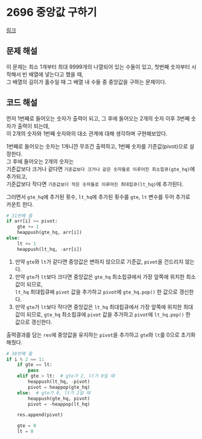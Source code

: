 # 2696 중앙값 구하기

[링크](https://www.acmicpc.net/problem/2696)

## 문제 해설
이 문제는 최소 1개부터 최대 9999개의 나열되어 있는 수들이 있고, 첫번째 숫자부터 시작해서 빈 배열에 넣는다고 했을 때,  
그 배열의 길이가 홀수일 때 그 배열 내 수들 중 중앙값을 구하는 문제이다.

## 코드 해설
먼저 1번째로 들어오는 숫자가 출력이 되고, 그 후에 들어오는 2개의 숫자 이후 3번째 숫자가 출력이 되는데,  
이 2개의 숫자와 1번째 숫자와의 대소 관계에 대해 생각하며 구현해보았다.  

1번째로 들어오는 숫자는 1개니깐 무조건 출력하고, 1번째 숫자를 기준값(pivot)으로 설정한다.  
그 후에 들어오는 2개의 숫자는  
기준값보다 크거나 같다면 `기준값보다 크거나 같은 숫자들로 이루어진 최소힙큐(gte_hq)`에 추가되고,  
기준값보다 작다면 `기준값보다 작은 숫자들로 이루어진 최대힙큐(lt_hq)`에 추가된다.  

그러면서 `gte_hq`에 추가된 횟수, `lt_hq`에 추가된 횟수를 `gte`, `lt` 변수를 두어 추가로 카운트 한다.  


```python
# 31번째 줄
if arr[i] >= pivot:
    gte += 1
    heappush(gte_hq, arr[i])
else:
    lt += 1
    heappush(lt_hq, -arr[i])
```
1. 만약 `gte`와 `lt`가 같다면 중앙값은 변하지 않으므로 기준값, `pivot`을 건드리지 않는다.  
2. 만약 `gte`가 `lt`보다 크다면 중앙값은 `gte_hq` 최소힙큐에서 가장 앞쪽에 위치한 최소값이 되므로,  
    `lt_hq` 최대힙큐에 `pivot` 값을 추가하고 `pivot`에 `gte_hq.pop()` 한 값으로 갱신한다.
3. 만약 `gte`가 `lt`보다 작다면 중앙값은 `lt_hq` 최대힙큐에서 가장 앞쪽에 위치한 최대값이 되므로,
    `gte_hq` 최소힙큐에 `pivot` 값을 추가하고 `pivot`에 `lt_hq.pop()` 한 값으로 갱신한다.

출력결과를 담는 `res`에 중앙값을 유지하는 `pivot`을 추가하고 `gte`와 `lt`를 0으로 초기화해줬다.


```python
# 38번째 줄
if i % 2 == 1:
    if gte == lt:
        pass
    elif gte > lt:  # gte가 2, lt가 0일 때
        heappush(lt_hq, -pivot)
        pivot = heappop(gte_hq)
    else:  # gte가 0, lt가 2일 때
        heappush(gte_hq, pivot)
        pivot = -heappop(lt_hq)

    res.append(pivot)

    gte = 0
    lt = 0
```